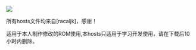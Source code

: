 ![](https://lh3.googleusercontent.com/5tPSImy2l8oXzocjPpiHXRnW0Q1iN9mLO4XpDTKVacaXzqybsVW17akzuP9tG0l7G1VNHHVDhDPx-jhsHxgAkLtG5SiOwAa_yAv8SJiu=s660)


所有hosts文件均来自[racaljk]，感谢！



适用于本人制作修改的ROM使用,本hosts只适用于学习开发使用，请在下载后10小时内删除。
